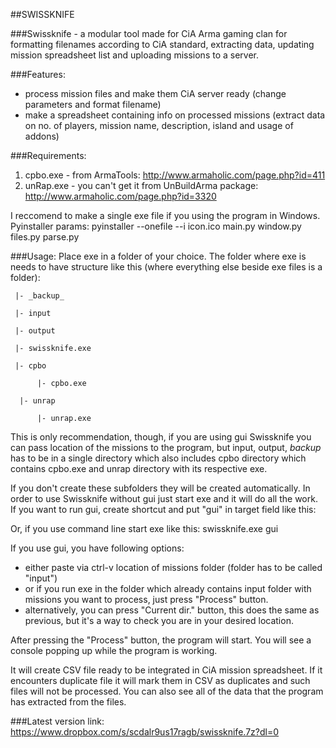 
##SWISSKNIFE

###Swissknife - a modular tool made for CiA Arma gaming clan for formatting filenames according to CiA standard, extracting data, updating mission spreadsheet list and uploading missions to a server.

###Features: 
- process mission files and make them CiA server ready (change parameters and format filename)
- make a spreadsheet containing info on processed missions (extract data on no. of players, mission name, description, island and usage of addons)

###Requirements:
1. cpbo.exe - from ArmaTools: http://www.armaholic.com/page.php?id=411
2. unRap.exe - you can't get it from UnBuildArma package: http://www.armaholic.com/page.php?id=3320

I reccomend to make a single exe file if you using the program in Windows. Pyinstaller params: pyinstaller --onefile --i icon.ico main.py window.py files.py parse.py

###Usage:
Place exe in a folder of your choice. The folder where exe is needs to have structure like this (where everything else beside exe files is a folder):
   

     |- _backup_ 

     |- input

     |- output

     |- swissknife.exe

     |- cpbo

          |- cpbo.exe
   
      |- unrap

          |- unrap.exe
   

This is only recommendation, though, if you are using gui Swissknife you can pass location of the missions to the program, but input, output, _backup_ has to be in a single directory which also includes cpbo directory which contains cpbo.exe and unrap directory with its respective exe.

If you don't create these subfolders they will be created automatically.
In order to use Swissknife without gui just start exe and it will do all the work.
If you want to run gui, create shortcut and put "gui" in target field like this:



Or, if you use command line start exe like this: swissknife.exe gui


If you use gui, you have following options:
- either paste via ctrl-v location of missions folder (folder has to be called "input")
- or if you run exe in the folder which already contains input folder with missions you want to process, just press "Process" button. 
- alternatively, you can press "Current dir." button, this does the same as previous, but it's a way to check you are in your desired location. 


After pressing the "Process" button, the program will start. You will see a console popping up while the program is working.


It will create CSV file ready to be integrated in CiA mission spreadsheet. If it encounters duplicate file it will mark them in CSV as duplicates and such files will not be processed. You can also see all of the data that the program has extracted from the files. 

###Latest version link:
https://www.dropbox.com/s/scdalr9us17ragb/swissknife.7z?dl=0




